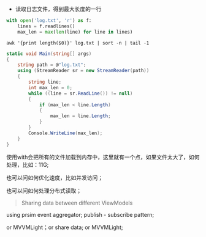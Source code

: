 - 读取日志文件，得到最大长度的一行
``` python
with open('log.txt', 'r') as f:
    lines = f.readlines()
    max_len = max(len(line) for line in lines)
```
``` linux shell
awk '{print length($0)}' log.txt | sort -n | tail -1
```
``` c#
static void Main(string[] args)
{
    string path = @"log.txt";
    using (StreamReader sr = new StreamReader(path))
    {
        string line;
        int max_len = 0;
        while ((line = sr.ReadLine()) != null)
        {
            if (max_len < line.Length)
            {
                max_len = line.Length;
            }
        }
        Console.WriteLine(max_len);
    }
}
```

使用with会把所有的文件加载到内存中，这里就有一个点，如果文件太大了，如何处理，比如：11G;

也可以问如何优化速度，比如并发访问；

也可以问如何处理分布式读取；

> Sharing data between different ViewModels

using prsim event aggregator; publish - subscribe pattern;

or MVVMLight；or share data; or MVVMLight;